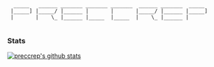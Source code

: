 <!---
preccrep/preccrep is a ✨ special ✨ repository because its `README.md` (this file) appears on your GitHub profile.
You can click the Preview link to take a look at your changes.
--->

```

  _____   ______ _______ _______ _______  ______ _______  _____ 
 |_____] |_____/ |______ |       |       |_____/ |______ |_____]
 |       |    \_ |______ |_____  |_____  |    \_ |______ |      
                                                                
```

### Stats

[![preccrep's github stats](https://github-readme-stats.vercel.app/api?username=preccrep&theme=merko)](https://github.com/anuraghazra/github-readme-stats)
<!-- 
### Languages

![Most Used Languages](https://github-readme-stats.vercel.app/api/top-langs/?username=preccrep&theme=dark&layout=compact) -->
